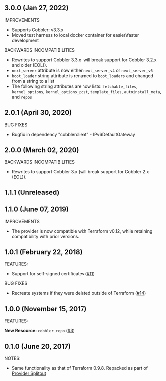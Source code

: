 ## 3.0.0 (Jan 27, 2022)

IMPROVEMENTS

* Supports Cobbler: v3.3.x
* Moved test harness to local docker container for easier\faster development

BACKWARDS INCOMPATIBILITIES

* Rewrites to support Cobbler 3.3.x (will break support for Cobbler 3.2.x and older (EOL)).
* `next_server` attribute is now either `next_server_v4` or `next_server_v6`
* `boot_loader` string attribute is renamed to `boot_loaders` and changed from a string to a list
* The following string attributes are now lists: `fetchable_files`, `kernel_options`, `kernel_options_post`, 
`template_files`, `autoinstall_meta`, and `repos`

## 2.0.1 (April 30, 2020)

BUG FIXES

* Bugfix in dependency "cobblerclient" - IPv6DefaultGateway

## 2.0.0 (March 02, 2020)

BACKWARDS INCOMPATIBILITIES

* Rewrites to support Cobbler 3.x (will break support for Cobbler 2.x (EOL)).

## 1.1.1 (Unreleased)

## 1.1.0 (June 07, 2019)

IMPROVEMENTS

* The provider is now compatible with Terraform v0.12, while retaining compatibility with prior versions.

## 1.0.1 (February 22, 2018)

FEATURES:

* Support for self-signed certificates ([#11](https://github.com/terraform-providers/terraform-provider-cobbler/issues/11))

BUG FIXES

* Recreate systems if they were deleted outside of Terraform ([#14](https://github.com/terraform-providers/terraform-provider-cobbler/issues/14))

## 1.0.0 (November 15, 2017)

FEATURES:

__New Resource:__ `cobbler_repo` ([#3](https://github.com/terraform-providers/terraform-provider-cobbler/issues/3))

## 0.1.0 (June 20, 2017)

NOTES:

* Same functionality as that of Terraform 0.9.8. Repacked as part of [Provider Splitout](https://www.hashicorp.com/blog/upcoming-provider-changes-in-terraform-0-10/)
